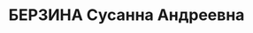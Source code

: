 ---
title: БЕРЗИНА Сусанна Андреевна
description: 'Род. в 1900, Латвия, с. Руен, латышка, обр.: среднее. Проживала: Южно-Казахстанская
  (Чимкентская) обл., Чимкент. Экономист, Чимкентский хлебпромкомбинат.

  Арестована УНКВД по ЮКО. 17.02.1935. Обв. по ст. 58-11 УК РСФСР. Приговор: Особое
  совещание при НКВД СССР, 25.07.1935 – 5 лет ссылки (высылки).

  Реабилитирована Облпрокуратура Южно-Казахстанской обл. 28.06.1989 на основании Указа
  Президиума Верховного Совета СССР от 16.01.1989 г.'
---
